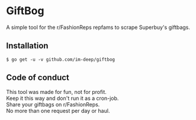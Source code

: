 # GiftBog 
A simple tool for the r/FashionReps repfams to scrape Superbuy's giftbags.

Installation
------------
``` 
$ go get -u -v github.com/im-deep/giftbog
```

Code of conduct
---------------
This tool was made for fun, not for profit.  
Keep it this way and don't run it as a cron-job.    
Share your giftbags on r/FashionReps.   
No more than one request per day or haul.
